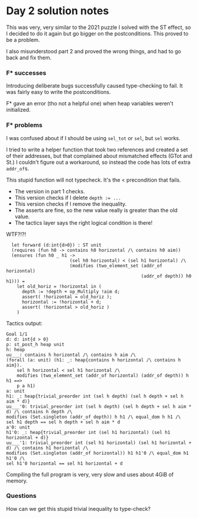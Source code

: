 # Day 2 solution notes

This was very, very similar to the 2021 puzzle I solved with the ST effect,
so I decided to do it again but go bigger on the postconditions.  This
proved to be a problem.

I also misunderstood part 2 and proved the wrong things, and had to go
back and fix them.

### F* successes

Introducing deliberate bugs successfully caused type-checking to fail.
It was fairly easy to write the postconditions.

F* gave an error (tho not a helpful one) when heap variables weren't
initialized.

### F* problems

I was confused about if I should be using `sel_tot` or `sel`, but `sel`
works.

I tried to write a helper function that took two references and
created a set of their addresses, but that complained about mismatched
effects (GTot and St.)  I couldn't figure out a workaround, so
instead the code has lots of extra `addr_of`s.

This stupid function will not typecheck.  It's the < precondition that
fails.
  * The version in part 1 checks.
  * This version checks if I delete `depth := ...`
  * This version checks if I remove the inequality.
  * The asserts are fine, so the new value really is greater than the old value.
  * The tactics layer says the right logical condition is there!

WTF?!?!

```FStar
  let forward (d:int{d>0}) : ST unit
  (requires (fun h0 -> contains h0 horizontal /\ contains h0 aim))
  (ensures (fun h0 _ h1 ->
                        (sel h0 horizontal) < (sel h1 horizontal) /\
                        (modifies (two_element_set (addr_of horizontal) 
                                                   (addr_of depth)) h0 h1))) =
    let old_horiz = !horizontal in (                                                   
      depth := !depth + op_Multiply !aim d;
      assert( !horizontal = old_horiz );
      horizontal := !horizontal + d;
      assert( !horizontal > old_horiz )
    )
```

Tactics output:
```
Goal 1/1
d: d: int{d > 0}
p: st_post_h heap unit
h: heap
uu___: contains h horizontal /\ contains h aim /\
(forall (a: unit) (h1: _: heap{contains h horizontal /\ contains h aim}).
    sel h horizontal < sel h1 horizontal /\
    modifies (two_element_set (addr_of horizontal) (addr_of depth)) h h1 ==>
    p a h1)
a: unit
h1: _: heap{trivial_preorder int (sel h depth) (sel h depth + sel h aim * d)}
uu___'0: trivial_preorder int (sel h depth) (sel h depth + sel h aim * d) /\ contains h depth /\
modifies (Set.singleton (addr_of depth)) h h1 /\ equal_dom h h1 /\
sel h1 depth == sel h depth + sel h aim * d
a'0: unit
h1'0: _: heap{trivial_preorder int (sel h1 horizontal) (sel h1 horizontal + d)}
uu___'1: trivial_preorder int (sel h1 horizontal) (sel h1 horizontal + d) /\ contains h1 horizontal /\
modifies (Set.singleton (addr_of horizontal)) h1 h1'0 /\ equal_dom h1 h1'0 /\
sel h1'0 horizontal == sel h1 horizontal + d
```

Compiling the full program is very, very slow and uses about 4GiB of memory.

### Questions

How can we get this stupid trivial inequality to type-check?

